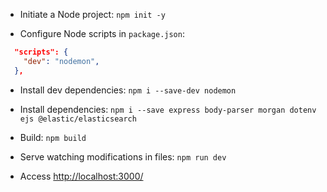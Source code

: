- Initiate a Node project:
  `npm init -y`

- Configure Node scripts in `package.json`:

```json
  "scripts": {
    "dev": "nodemon",
  },
```

- Install dev dependencies:
  `npm i --save-dev nodemon`

- Install dependencies:
  `npm i --save express body-parser morgan dotenv ejs @elastic/elasticsearch`

- Build:
  `npm build`

- Serve watching modifications in files:
  `npm run dev`

- Access [http://localhost:3000/](http://localhost:3000/)
